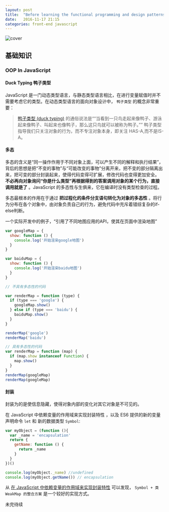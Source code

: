 ```yaml
---
layout: post
title:  "Before learning the functional programming and design patterns"
date:   2016-11-17 21:15
categories: front-end javascript
---
```


![cover](http://o7ts2uaks.bkt.clouddn.com/JavaScript-for-Kids.png)

## 基础知识

### OOP In JavaScript

#### Duck Typing 鸭子类型

JavaScript 是一门动态类型语言，与静态类型语言相比，在进行变量赋值时并不需要考虑它的类型。在动态类型语言的面向对象设计中， `鸭子类型` 的概念非常重要：

> [鸭子类型 (duck typing)](https://zh.wikipedia.org/wiki/%E9%B8%AD%E5%AD%90%E7%B1%BB%E5%9E%8B) 的通俗说法是““当看到一只鸟走起来像鸭子、游泳起来像鸭子、叫起来也像鸭子，那么这只鸟就可以被称为鸭子。”” 鸭子类型指导我们只关注对象的行为，而不专注对象本身，即关注 HAS-A,而不是IS-A。

#### 多态
多态的含义是“同一操作作用于不同对象上面，可以产生不同的解释和执行结果”，背后的思想是把“不变的事物”与“可能改变的事物”分离开来，把不变的部分隔离出来，把可变的部分封装起来，使得代码变得可扩展，修改代码也变得更加安全。 **不必再向对象询问“你是什么类型”再根据得到的答案调用对象的某个行为，直接调用就是了** 。JavaScript 的多态性与生俱来，它在编译时没有类型检查的过程。

<!--more-->

多态最根本的作用在于通过 **把过程化的条件分支语句转化为对象的多态性** 。将行为分布在各个对象中，由对象负责自己的行为，避免代码中充斥着错综复杂的if-else判断。

一个实际开发中的例子，“引用了不同地图应用的API，使其在页面中渲染地图”

```javascript
var googleMap = {
  show: function () {
    console.log('开始渲染google地图')
  }
}

var baiduMap = {
  show: function () {
    console.log('开始渲染baidu地图')
  }
}

// 不具有多态性的代码

var renderMap = function (type) {
  if (type === 'google') {
    googleMap.show()
  } else if (type === 'baidu') {
    baiduMap.show()
  }
}

renderMap('google')
renderMap('baidu')

// 具有多态性的代码
var renderMap = function (map) {
  if (map.show instanceof Function) {
    map.show()
  }
}
renderMap(googleMap)
renderMap(googleMap)
```

#### 封装

封装为的是使信息隐藏，使得对象内部的变化对其它对象是不可见的。

在 JavaScript 中依赖变量的作用域来实现封装特性 ，以及 ES6 提供的新的变量声明命令 `let` 和 新的数据类型 `Symbol`:

```javascript
var myObject = (function (){
  var _name = 'encapsulation'
  return {
    getName: function () {
      return _name
    }
  }
})()

console.log(myObject._name) //undefined
console.log(myObject.getName()) // encapsulation
```

从 [在 JavaScript 中依赖变量的作用域来实现封装特性](http://efe.baidu.com/blog/javascript-private-implement/) 可以发现， `Symbol + 类WeakMap 的整合方案` 是一个较好的实现方式。

未完待续
